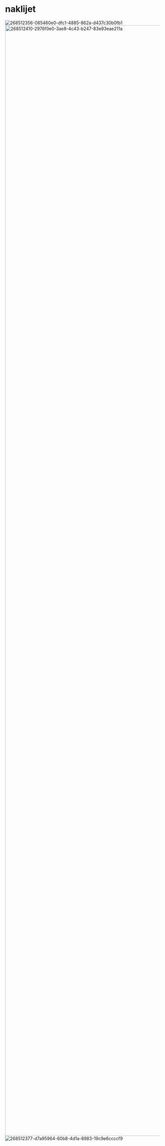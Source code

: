 # naklijet

![268512356-085460e0-dfc1-4885-862a-d437c30b0fb1](https://github.com/sekiilkay/naklijet/assets/103059048/9d9df3e6-cf24-49c3-868e-2997d5815b16)
<img width="3600" alt="268512410-2976f0e0-3ae8-4c43-b247-83e93eae211a" src="https://github.com/sekiilkay/naklijet/assets/103059048/a68fe3af-94a6-4bf7-86cb-239f6f4eb4b5">
![268512377-d7a95964-60b8-4d1a-8983-19c9e6ccccf9](https://github.com/sekiilkay/naklijet/assets/103059048/ed0c2470-2fed-40b0-8254-d2228c51dafe)
